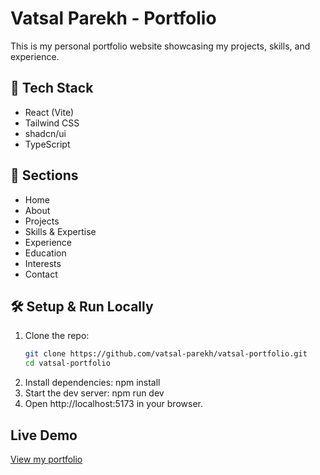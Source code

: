 # Vatsal Parekh - Portfolio

This is my personal portfolio website showcasing my projects, skills, and experience.

## 🚀 Tech Stack

- React (Vite)
- Tailwind CSS
- shadcn/ui
- TypeScript

## 📂 Sections

- Home
- About
- Projects
- Skills & Expertise
- Experience
- Education
- Interests
- Contact

## 🛠️ Setup & Run Locally

1. Clone the repo:
   ```bash
   git clone https://github.com/vatsal-parekh/vatsal-portfolio.git
   cd vatsal-portfolio
   ```
2. Install dependencies:
   npm install
3. Start the dev server:
   npm run dev
4. Open http://localhost:5173
   in your browser.

## Live Demo
[View my portfolio](https://vatsal-portfolio-seven.vercel.app/)
